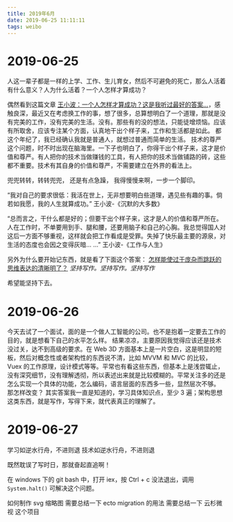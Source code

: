 ```yaml
---
title: 2019年6月
date: 2019-06-25 11:11:11
tags: weibo
---
```


# 2019-06-25

人这一辈子都是一样的上学、工作、生儿育女，然后不可避免的死亡，那么人活着有什么意义？人为什么活着？一个人怎样才算成功？

偶然看到这篇文章 [王小波：一个人怎样才算成功？这是我听过最好的答案…](https://zhuanlan.zhihu.com/p/66791577)，感触良深，最近又在考虑换工作的事，想了很多，总算想明白了一个道理，那就是没有完美的工作，没有完美的生活。没有。那些有的没的想法，只能徒增烦恼。应该有所取舍，应该专注某个方面，认真地干出个样子来，工作和生活都是如此。
都这个年纪了，我已经确认我就是普通人，就想过普通而简单的生活。
技术的尊严这个问题，时不时出现在脑海里。一下子也明白了，你得干出个样子来，这才是价值和尊严。有人把你的技术当做赚钱的工具，有人把你的技术当做铺路的砖，这些都不重要。技术有其自身的价值和尊严，不需要建立在外界的看法上。

兜兜转转，转转兜兜，
还是有点急躁，
我得慢慢来啊，一步一个脚印。

“我对自己的要求很低：我活在世上，无非想要明白些道理，遇见些有趣的事。倘若如我愿，我的人生就算成功。”
王小波-《沉默的大多数》

“总而言之，干什么都是好的；但要干出个样子来，这才是人的价值和尊严所在。人在工作时，不单要用到手、腿和腰，还要用脑子和自己的心胸。我总觉得国人对这后一方面不够重视，这样就会把工作看成是受罪。失掉了快乐最主要的源泉，对生活的态度也会因之变得灰暗... ...”
王小波-《工作与人生》

另外为什么要开始记东西，就是看了下面这个答案：
[怎样能使过于庞杂而跳跃的思维表达的清晰明了？](https://www.zhihu.com/question/31952135/answer/54207723)
_坚持写作。坚持写作。坚持写作_

希望能坚持下去。

# 2019-06-26

今天去试了一个面试，面的是一个做人工智能的公司。也不是抱着一定要去工作的目的，就是想看下自己的水平怎么样。
结果凉凉，主要原因我觉得应该还是技术没过关，达不到高级的要求。在 Web 3D 方面基本上是一片空白，这是明显的短板，然后对概念性或者架构性的东西说不清，比如 MVVM 和 MVC 的比较，Vuex 的工作原理，设计模式等等。平常也有看这些东西，但基本上是浅尝辄止，没有深究细节，没有理解透彻，所以表述出来就是比较模糊的。平常关注多的还是怎么实现一个具体的功能，怎么编码，语言层面的东西多一些，显然层次不够。
那怎样改变？
其实答案我一直是知道的，学习具体知识点，至少 3 遍；架构思想这类东西，就是写作，写得下来，就代表真正的理解了。

# 2019-06-27

学习如逆水行舟，不进则退
技术如逆水行舟，不进则退

既然耽误了写时日，那就奋起直追啊！

在 windows 下的 git bash 中，打开 iex，按 Ctrl + c 没法退出，调用 `System.halt()` 可解决这个问题。

如何制作 svg 缩略图
需要总结一下 ecto migration 的用法
需要总结一下 云杉微视 这个项目
